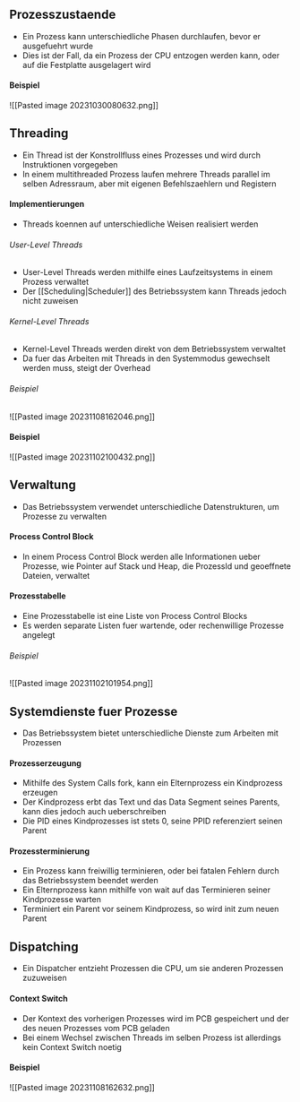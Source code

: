 ## Prozesszustaende
- Ein Prozess kann unterschiedliche Phasen durchlaufen, bevor er ausgefuehrt wurde
- Dies ist der Fall, da ein Prozess der CPU entzogen werden kann, oder auf die Festplatte ausgelagert wird
#### Beispiel
![[Pasted image 20231030080632.png]]
## Threading
- Ein Thread ist der Konstrollfluss eines Prozesses und wird durch Instruktionen vorgegeben
- In einem multithreaded Prozess laufen mehrere Threads parallel im selben Adressraum, aber mit eigenen Befehlszaehlern und Registern
#### Implementierungen
- Threads koennen auf unterschiedliche Weisen realisiert werden
###### User-Level Threads
- User-Level Threads werden mithilfe eines Laufzeitsystems in einem Prozess verwaltet
- Der [[Scheduling|Scheduler]] des Betriebssystem kann Threads jedoch nicht zuweisen
###### Kernel-Level Threads
- Kernel-Level Threads werden direkt von dem Betriebssystem verwaltet
- Da fuer das Arbeiten mit Threads in den Systemmodus gewechselt werden muss, steigt der Overhead
###### Beispiel
![[Pasted image 20231108162046.png]]
#### Beispiel
![[Pasted image 20231102100432.png]]
## Verwaltung
- Das Betriebssystem verwendet unterschiedliche Datenstrukturen, um Prozesse zu verwalten
#### Process Control Block
- In einem Process Control Block werden alle Informationen ueber Prozesse, wie Pointer auf Stack und Heap, die ProzessId und geoeffnete Dateien, verwaltet
#### Prozesstabelle
- Eine Prozesstabelle ist eine Liste von Process Control Blocks
- Es werden separate Listen fuer wartende, oder rechenwillige Prozesse angelegt
###### Beispiel
![[Pasted image 20231102101954.png]]
## Systemdienste fuer Prozesse
- Das Betriebssystem bietet unterschiedliche Dienste zum Arbeiten mit Prozessen
#### Prozesserzeugung
- Mithilfe des System Calls fork, kann ein Elternprozess ein Kindprozess erzeugen
- Der Kindprozess erbt das Text und das Data Segment seines Parents, kann dies jedoch auch ueberschreiben
- Die PID eines Kindprozesses ist stets 0, seine PPID referenziert seinen Parent
#### Prozessterminierung
- Ein Prozess kann freiwillig terminieren, oder bei fatalen Fehlern durch das Betriebssystem beendet werden
- Ein Elternprozess kann mithilfe von wait auf das Terminieren seiner Kindprozesse warten
- Terminiert ein Parent vor seinem Kindprozess, so wird init zum neuen Parent
## Dispatching
- Ein Dispatcher entzieht Prozessen die CPU, um sie anderen Prozessen zuzuweisen
#### Context Switch
- Der Kontext des vorherigen Prozesses wird im PCB gespeichert und der des neuen Prozesses vom PCB geladen
- Bei einem Wechsel zwischen Threads im selben Prozess ist allerdings kein Context Switch noetig
#### Beispiel
![[Pasted image 20231108162632.png]]